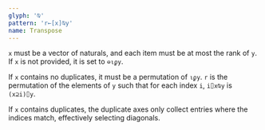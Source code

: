 ```yaml
---
glyph: '⍉'
pattern: 'r←[x]⍉y'
name: Transpose
---
```


`x` must be a vector of naturals, and each item must be at most the rank of `y`. If `x` is not provided, it is set to `⊖⍳ϼy`.

If `x` contains no duplicates, it must be a permutation of `⍳ϼy`. `r` is the permutation of the elements of `y` such that for each index `i`, `i⌷x⍉y` is `(x⊇i)⌷y`.

If `x` contains duplicates, the duplicate axes only collect entries where the indices match, effectively selecting diagonals.